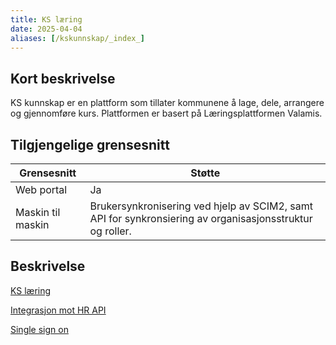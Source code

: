 ```yaml
---
title: KS læring
date: 2025-04-04
aliases: [/kskunnskap/_index_]
---
```

## Kort beskrivelse
KS kunnskap er en plattform som tillater kommunene å lage, dele, arrangere og gjennomføre kurs. Plattformen er basert på Læringsplattformen Valamis.

## Tilgjengelige grensesnitt
| Grensesnitt | Støtte |
|------|------|
| Web portal | Ja |
| Maskin til maskin | Brukersynkronisering ved hjelp av SCIM2, samt API for synkronsiering av organisasjonsstruktur og roller. 


## Beskrivelse
[KS læring](https://www.kslaring.no/)

[Integrasjon mot HR API](integrasjon)

[Single sign on](singlesignon)

